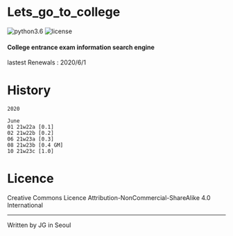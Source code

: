 # Lets_go_to_college

![python3.6](https://img.shields.io/badge/python-3.6.8-brightgreen)
![license](https://img.shields.io/badge/license-CC--BY--NC--SA-orange)

#### College entrance exam information search engine

lastest Renewals : 2020/6/1

# History

```
2020

June
01 21w22a [0.1]
02 21w22b [0.2]
06 21w23a [0.3]
08 21w23b [0.4 GM]
10 21w23c [1.0]
```

# Licence

 Creative Commons Licence Attribution-NonCommercial-ShareAlike 4.0 International
 
---
 
 Written by JG in Seoul
